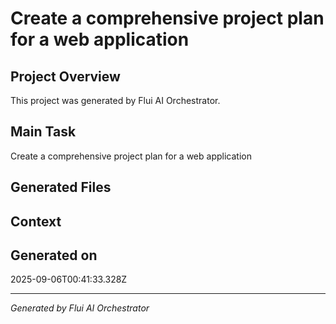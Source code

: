 # Create a comprehensive project plan for a web application

## Project Overview
This project was generated by Flui AI Orchestrator.

## Main Task
Create a comprehensive project plan for a web application

## Generated Files


## Context


## Generated on
2025-09-06T00:41:33.328Z

---
*Generated by Flui AI Orchestrator*

